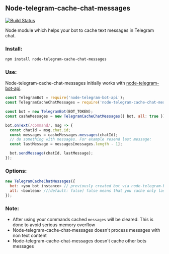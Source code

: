 ## Node-telegram-cache-chat-messages

[![Build Status](https://travis-ci.org/maratfakhreev/node-telegram-cache-chat-messages.svg?branch=master)](https://travis-ci.org/maratfakhreev/node-telegram-cache-chat-messages)

Node module which helps your bot to cache text messages in Telegram chat.

### Install:

```bash
npm install node-telegram-cache-chat-messages
```

### Use:

Node-telegram-cache-chat-messages initially works with [node-telegram-bot-api](https://github.com/yagop/node-telegram-bot-api).

```javascript
const TelegramBot = require('node-telegram-bot-api');
const TelegramCacheChatMessages = require('node-telegram-cache-chat-messages');

const bot = new TelegramBot(BOT_TOKEN);
const casheMessages = new TelegramCacheChatMessages({ bot, all: true });

bot.onText(/command/, msg => {
  const chatId = msg.chat.id;
  const messages = casheMessages.messages(chatId);
  // do something with messages. For example resend last message:
  const lastMessage = messages[messages.length - 1];

  bot.sendMessage(chatId, lastMessage);
});
```

### Options:

```javascript
new TelegramCacheChatMessages({
  bot: <you bot instance> // previously created bot via node-telegram-bot-api
  all: <boolean> //[default: false] false means that you cache only last message, true is that you cache all messages
});
```

### Note:

* After using your commands cached `messages` will be cleared. This is done to avoid serious memory overflow
* Node-telegram-cache-chat-messages doesn't process messages with non text content
* Node-telegram-cache-chat-messages doesn't cache other bots messages
